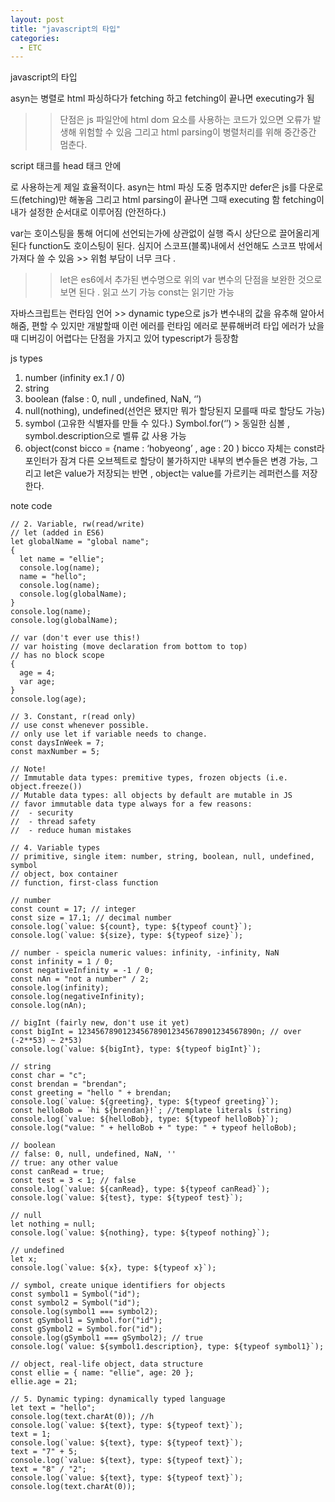 ```yaml
---
layout: post
title: "javascript의 타입"
categories:
  - ETC
---
```


javascript의 타입

asyn는 병렬로 html 파싱하다가 fetching 하고 fetching이 끝나면 executing가 됨

> > 단점은 js 파일안에 html dom 요소를 사용하는 코드가 있으면 오류가 발생해 위험할 수 있음
> > 그리고 html parsing이 병렬처리를 위해 중간중간 멈춘다.

script 태크를 head 태크 안에

<script defer src = “test.js”></script>

로 사용하는게 제일 효율적이다.
asyn는 html 파싱 도중 멈추지만 defer은 js를 다운로드(fetching)만 해놓음 그리고 html parsing이 끝나면 그때 executing 함
fetching이 내가 설정한 순서대로 이루어짐 (안전하다.)

var는 호이스팅을 통해 어디에 선언되는가에 상관없이 실행 즉시 상단으로 끌어올리게 된다
function도 호이스팅이 된다.
심지어 스코프(블록)내에서 선언해도 스코프 밖에서 가져다 쓸 수 있음 >> 위험 부담이 너무 크다 .

> > let은 es6에서 추가된 변수명으로 위의 var 변수의 단점을 보완한 것으로 보면 된다 . 읽고 쓰기 가능
> > const는 읽기만 가능

자바스크립트는 런타임 언어 >> dynamic type으로 js가 변수내의 값을 유추해 알아서 해줌, 편할 수 있지만 개발할때 이런 에러를 런타임 에러로 분류해버려 타입 에러가 났을 때 디버깅이 어렵다는 단점을 가지고 있어 typescript가 등장함

js types

1. number (infinity ex.1 / 0)
2. string
3. boolean (false : 0, null , undefined, NaN, ‘’)
4. null(nothing), undefined(선언은 됐지만 뭐가 할당된지 모를때 따로 할당도 가능)
5. symbol (고유한 식별자를 만들 수 있다.) Symbol.for(‘’) > 동일한 심볼 , symbol.description으로 벨류 값 사용 가능
6. object(const bicco = {name : ‘hobyeong’ , age : 20 ) bicco 자체는 const라 포인터가 잠겨 다른 오브젝트로 할당이 불가하지만 내부의 변수들은 변경 가능, 그리고 let은 value가 저장되는 반면 , object는 value를 가르키는 레퍼런스를 저장한다.

note code

```tsx
// 2. Variable, rw(read/write)
// let (added in ES6)
let globalName = "global name";
{
  let name = "ellie";
  console.log(name);
  name = "hello";
  console.log(name);
  console.log(globalName);
}
console.log(name);
console.log(globalName);

// var (don't ever use this!)
// var hoisting (move declaration from bottom to top)
// has no block scope
{
  age = 4;
  var age;
}
console.log(age);

// 3. Constant, r(read only)
// use const whenever possible.
// only use let if variable needs to change.
const daysInWeek = 7;
const maxNumber = 5;

// Note!
// Immutable data types: premitive types, frozen objects (i.e. object.freeze())
// Mutable data types: all objects by default are mutable in JS
// favor immutable data type always for a few reasons:
//  - security
//  - thread safety
//  - reduce human mistakes

// 4. Variable types
// primitive, single item: number, string, boolean, null, undefined, symbol
// object, box container
// function, first-class function

// number
const count = 17; // integer
const size = 17.1; // decimal number
console.log(`value: ${count}, type: ${typeof count}`);
console.log(`value: ${size}, type: ${typeof size}`);

// number - speicla numeric values: infinity, -infinity, NaN
const infinity = 1 / 0;
const negativeInfinity = -1 / 0;
const nAn = "not a number" / 2;
console.log(infinity);
console.log(negativeInfinity);
console.log(nAn);

// bigInt (fairly new, don't use it yet)
const bigInt = 1234567890123456789012345678901234567890n; // over (-2**53) ~ 2*53)
console.log(`value: ${bigInt}, type: ${typeof bigInt}`);

// string
const char = "c";
const brendan = "brendan";
const greeting = "hello " + brendan;
console.log(`value: ${greeting}, type: ${typeof greeting}`);
const helloBob = `hi ${brendan}!`; //template literals (string)
console.log(`value: ${helloBob}, type: ${typeof helloBob}`);
console.log("value: " + helloBob + " type: " + typeof helloBob);

// boolean
// false: 0, null, undefined, NaN, ''
// true: any other value
const canRead = true;
const test = 3 < 1; // false
console.log(`value: ${canRead}, type: ${typeof canRead}`);
console.log(`value: ${test}, type: ${typeof test}`);

// null
let nothing = null;
console.log(`value: ${nothing}, type: ${typeof nothing}`);

// undefined
let x;
console.log(`value: ${x}, type: ${typeof x}`);

// symbol, create unique identifiers for objects
const symbol1 = Symbol("id");
const symbol2 = Symbol("id");
console.log(symbol1 === symbol2);
const gSymbol1 = Symbol.for("id");
const gSymbol2 = Symbol.for("id");
console.log(gSymbol1 === gSymbol2); // true
console.log(`value: ${symbol1.description}, type: ${typeof symbol1}`);

// object, real-life object, data structure
const ellie = { name: "ellie", age: 20 };
ellie.age = 21;

// 5. Dynamic typing: dynamically typed language
let text = "hello";
console.log(text.charAt(0)); //h
console.log(`value: ${text}, type: ${typeof text}`);
text = 1;
console.log(`value: ${text}, type: ${typeof text}`);
text = "7" + 5;
console.log(`value: ${text}, type: ${typeof text}`);
text = "8" / "2";
console.log(`value: ${text}, type: ${typeof text}`);
console.log(text.charAt(0));
```
